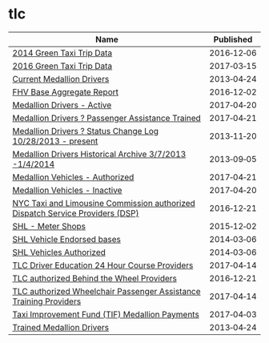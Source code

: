 # tlc

Name | Published
---- | ---------
[2014 Green Taxi Trip Data](../datasets/2np7-5jsg.md) | 2016&#x2011;12&#x2011;06
[2016 Green Taxi Trip Data](../datasets/hvrh-b6nb.md) | 2017&#x2011;03&#x2011;15
[Current Medallion Drivers](../datasets/s22f-jsd4.md) | 2013&#x2011;04&#x2011;24
[FHV Base Aggregate Report](../datasets/2v9c-2k7f.md) | 2016&#x2011;12&#x2011;02
[Medallion Drivers - Active](../datasets/jb3k-j3gp.md) | 2017&#x2011;04&#x2011;20
[Medallion Drivers ? Passenger Assistance Trained](../datasets/td5q-ry6d.md) | 2017&#x2011;04&#x2011;21
[Medallion Drivers ? Status Change Log 10/28/2013 - present](../datasets/sjfe-fppp.md) | 2013&#x2011;11&#x2011;20
[Medallion Drivers Historical Archive 3/7/2013 -1/4/2014](../datasets/n776-dsqy.md) | 2013&#x2011;09&#x2011;05
[Medallion Vehicles - Authorized](../datasets/rhe8-mgbb.md) | 2017&#x2011;04&#x2011;21
[Medallion Vehicles - Inactive](../datasets/jgtb-hmpg.md) | 2017&#x2011;04&#x2011;20
[NYC Taxi and Limousine Commission authorized Dispatch Service Providers (DSP)](../datasets/2n4x-d97d.md) | 2016&#x2011;12&#x2011;21
[SHL - Meter Shops](../datasets/56e3-rp8d.md) | 2015&#x2011;12&#x2011;02
[SHL Vehicle Endorsed bases](../datasets/rvyk-uci3.md) | 2014&#x2011;03&#x2011;06
[SHL Vehicles Authorized](../datasets/btfj-je3i.md) | 2014&#x2011;03&#x2011;06
[TLC Driver Education 24 Hour Course Providers](../datasets/wzur-rhz9.md) | 2017&#x2011;04&#x2011;14
[TLC authorized Behind the Wheel Providers](../datasets/auuc-fqzi.md) | 2016&#x2011;12&#x2011;21
[TLC authorized Wheelchair Passenger Assistance Training Providers](../datasets/ayeb-p4mv.md) | 2017&#x2011;04&#x2011;14
[Taxi Improvement Fund (TIF) Medallion Payments](../datasets/ht4t-wzcm.md) | 2017&#x2011;04&#x2011;03
[Trained Medallion Drivers](../datasets/m4pf-wpkz.md) | 2013&#x2011;04&#x2011;24

